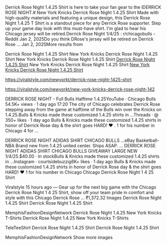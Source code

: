 Derrick Rose Night 1.4.25 Shirt is here to take your fan gear to the lDERRICK ROSE NIGHT.# New York Knicks Derrick Rose Night 1.4.25 Shirt Made with high-quality materials and featuring a unique design, this Derrick Rose Night 1.4.25 T Shirt is a standout piece for any Derrick Rose supporter. Step up your game day look with this must-have shirt. I'm glad to hear his Chicago jersey will be retired.Derrick Rose Night 1/4/25 : r/chicagobulls - Reddit Jan 2, 2025Do you think DRose's jersey will be retired on Derrick Rose ... Jan 2, 2025More results from

Derrick Rose Night 1.4.25 Shirt New York Knicks Derrick Rose Night 1.4.25 Shirt New York Knicks Derrick Rose Night 1.4.25 Shirt
<a href="https://viralstyle.com/newyorkt/derrick-rose-night-1425-shirt">Derrick Rose Night 1.4.25 Shirt</a>
New York Knicks Derrick Rose Night 1.4.25 Shirt
<a href="https://viralstyle.com/newyorkt/new-york-knicks-derrick-rose-night-142">New York Knicks Derrick Rose Night 1.4.25 Shirt</a>


https://viralstyle.com/newyorkt/derrick-rose-night-1425-shirt

https://viralstyle.com/newyorkt/new-york-knicks-derrick-rose-night-142

DERRICK ROSE NIGHT - Full Bulls Halftime 1.4.25YouTube · Chicago Bulls 54.5K+ views · 1 day ago 17:20 The city of Chicago celebrates Derrick Rose stepping away from the game at halftime of the Bulls win over the Knicks on 1.4.25.Bulls & Knicks made these customized 1.4.25 shirts in ...Threads · @ 350+ likes · 1 day ago Bulls & Knicks made these customized 1.4.25 shirts in honor of Derrick Rose day & the shirt goes HARD! ❤️ . 1 for his number in Chicago 4 for ...

DERRICK ROSE NIGHT ADIDAS SHIRT CHICAGO BULLS ...eBay Basketball-NBA Brand new from 1.4.25 united center. Ships ASAP. ... DERRICK ROSE NIGHT ADIDAS SHIRT CHICAGO BULLS GIVEAWAY LARGE NEW 1/4/25.$40.00 · In stockBulls & Knicks made these customized 1.4.25 shirts in ...Instagram · courtsidebuzzig6K+ likes · 1 day ago Bulls & Knicks made these customized 1.4.25 shirts in honor of Derrick Rose day & the shirt goes HARD! ❤️ 1 for his number in Chicago Chicago Derrick Rose Night 1 4 25 Shirt

Viralstyle 15 hours ago — Gear up for the next big game with the Chicago Derrick Rose Night 1 4 25 Shirt, show off your team pride in comfort and style with this Chicago Derrick Rose ... ₹1,372.32 Images Derrick Rose Night 1.4.25 Shirt Derrick Rose Night 1.4.25 Shirt

MemphisFashionDesignNetwork Derrick Rose Night 1.4.25 New York Knicks T-Shirts Derrick Rose Night 1.4.25 New York Knicks T-Shirts

TeleTeeShirt Derrick Rose Night 1.4.25 Shirt Derrick Rose Night 1.4.25 Shirt

MemphisFashionDesignNetwork Show more images
